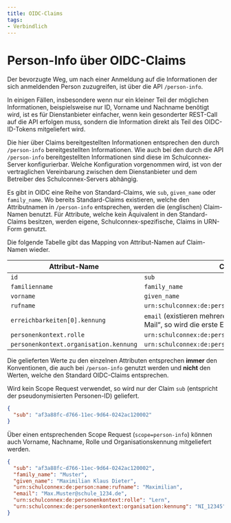 ```yaml
---
title: OIDC-Claims
tags: 
- Verbindlich
---
```


# Person-Info über OIDC-Claims

Der bevorzugte Weg, um nach einer Anmeldung auf die Informationen der sich anmeldenden Person
zuzugreifen, ist über die API `/person-info`.

In einigen Fällen, insbesondere wenn nur ein kleiner Teil der möglichen Informationen,
beispielsweise nur ID, Vorname und Nachname benötigt wird, ist es für Dienstanbieter einfacher,
wenn kein gesonderter REST-Call auf die API erfolgen muss, sondern die Information direkt
als Teil des OIDC-ID-Tokens mitgeliefert wird.

Die hier über Claims bereitgestellten Informationen entsprechen den durch `/person-info`
bereitgestellten Informationen. Wie auch bei den durch die API `/person-info` bereitgestellten
Informationen sind diese im Schulconnex-Server konfigurierbar. Welche Konfiguration vorgenommen
wird, ist von der vertraglichen Vereinbarung zwischen dem Dienstanbieter und dem Betreiber
des Schulconnex-Servers abhängig.

Es gibt in OIDC eine Reihe von Standard-Claims, wie `sub`, `given_name` oder `family_name`.
Wo bereits Standard-Claims existieren, welche den Attributnamen in `/person-info` entsprechen,
werden die (englischen) Claim-Namen benutzt. Für Attribute, welche kein Äquivalent in den
Standard-Claims besitzen, werden eigene, Schulconnex-spezifische, Claims in URN-Form genutzt.

Die folgende Tabelle gibt das Mapping von Attribut-Namen auf Claim-Namen wieder.

Attribut-Name | Claim-Name
--- | ---
`id` | `sub`
`familienname` | `family_name`
`vorname` | `given_name`
`rufname` | `urn:schulconnex:de:person:name:rufname`
`erreichbarkeiten[0].kennung` | `email` (existieren mehrere Erreichbarkeiten des Typs „E-Mail“, so wird die erste E-Mail Kennung übermittelt)
`personenkontext.rolle` | `urn:schulconnex:de:personenkontext:rolle`
`personenkontext.organisation.kennung` | `urn:schulconnex:de:personenkontext:organisation:kennung`

Die gelieferten Werte zu den einzelnen Attributen entsprechen **immer** den Konventionen, die auch
bei `/person-info` genutzt werden und **nicht** den Werten, welche den Standard OIDC-Claims entsprechen.

Wird kein Scope Request verwendet, so wird nur der Claim `sub` (entspricht der
pseudonymisierten Personen-ID) geliefert.

```json
{
  "sub": "af3a88fc-d766-11ec-9d64-0242ac120002"
}
```

Über einen entsprechenden Scope Request (`scope=person-info`) können auch Vorname,
Nachname, Rolle und Organisationskennung mitgeliefert werden.

```json
{
  "sub": "af3a88fc-d766-11ec-9d64-0242ac120002",
  "family_name": "Muster",
  "given_name": "Maximilian Klaus Dieter",
  "urn:schulconnex:de:person:name:rufname": "Maximilian",
  "email": "Max.Muster@schule_1234.de",
  "urn:schulconnex:de:personenkontext:rolle": "Lern",
  "urn:schulconnex:de:personenkontext:organisation:kennung": "NI_12345"
}
```
